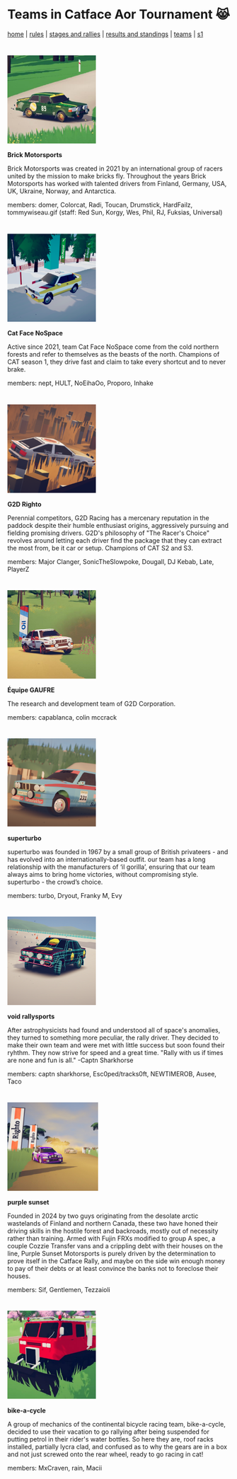 # Teams in Catface Aor Tournament 😹

[home](index.md) | [rules](rules.md) | [stages and rallies](stages.md) | [results and standings](results.md) | [teams](teams.md) | [s1](seasons/s1/s1_index.md)

#

<img src="https://raw.githubusercontent.com/xlsrln/cat/main/images/teams/brick.png" alt="drawing" style="height:200px"/>

**Brick Motorsports**

Brick Motorsports was created in 2021 by an international group of racers united by the mission to make bricks fly. Throughout the years Brick Motorsports has worked with talented drivers from Finland, Germany, USA, UK, Ukraine, Norway, and Antarctica.

members: domer, Colorcat, Radi, Toucan, Drumstick, HardFailz, tommywiseau.gif (staff: Red Sun, Korgy, Wes, Phil, RJ, Fuksias, Universal)

#

<img src="https://raw.githubusercontent.com/xlsrln/cat/main/images/teams/catface.png" alt="drawing" style="height:200px"/>

**Cat Face NoSpace**

Active since 2021, team Cat Face NoSpace come from the cold northern forests and refer to themselves as the beasts of the north. Champions of CAT season 1, they drive fast and claim to take every shortcut and to never brake. 

members: nept, HULT, NoEihaOo, Proporo, Inhake

#

<img src="https://raw.githubusercontent.com/xlsrln/cat/main/images/teams/g2d.png" alt="drawing" style="height:200px"/>

**G2D Righto**

Perennial competitors, G2D Racing has a mercenary reputation in the paddock despite their humble enthusiast origins, aggressively pursuing and fielding promising drivers. G2D's philosophy of "The Racer's Choice" revolves around letting each driver find the package that they can extract the most from, be it car or setup. Champions of CAT S2 and S3.

members: Major Clanger, SonicTheSlowpoke, Dougall, DJ Kebab, Late, PlayerZ

#

<img src="https://raw.githubusercontent.com/xlsrln/cat/main/images/teams/g2d2.png" alt="drawing" style="height:200px"/>

**Équipe GAUFRE**

The research and development team of G2D Corporation.

members: capablanca, colin mccrack

#

<img src="https://raw.githubusercontent.com/xlsrln/cat/main/images/teams/superturbo.png" alt="drawing" style="height:200px"/>

**superturbo**

superturbo was founded in 1967 by a small group of British privateers - and has evolved into an internationally-based outfit. our team has a long relationship with the manufacturers of ‘il gorilla’, ensuring that our team always aims to bring home victories, without compromising style. superturbo - the crowd’s choice.

members: turbo, Dryout, Franky M, Evy


#

<img src="https://raw.githubusercontent.com/xlsrln/cat/main/images/teams/void.png" alt="drawing" style="height:200px"/>

**void rallysports**

After astrophysicists had found and understood all of space's anomalies, they turned to something more peculiar, the rally driver. 
They decided to make their own team and were met with little success but soon found their ryhthm. 
They now strive for speed and a great time.
"Rally with us if times are none and fun is all." -Captn Sharkhorse

members: captn sharkhorse, Esc0ped/tracks0ft, NEWTIMEROB, Ausee, Taco

#

<img src="https://raw.githubusercontent.com/xlsrln/cat/main/images/teams/purp%20sunset.png" alt="drawing" style="height:200px"/>

**purple sunset**

Founded in 2024 by two guys originating from the desolate arctic wastelands of Finland and northern Canada, these two have honed their driving skills in the hostile forest and backroads, mostly out of necessity rather than training. Armed with Fujin FRXs modified to group A spec, a couple Cozzie Transfer vans and a crippling debt with their houses on the line, Purple Sunset Motorsports is purely driven by the determination to prove itself in the Catface Rally, and maybe on the side win enough money to pay of their debts or at least convince the banks not to foreclose their houses.

members: Sif, Gentlemen, Tezzaioli

#


<img src="https://raw.githubusercontent.com/xlsrln/cat/main/images/teams/noot.png" alt="drawing" style="height:200px"/>

**bike-a-cycle**

A group of mechanics of the continental bicycle racing team, bike-a-cycle, decided to use their vacation to go rallying after being suspended for putting petrol in their rider's water bottles. So here they are, roof racks installed, partially lycra clad, and confused as to why the gears are in a box and not just screwed onto the rear wheel, ready to go racing in cat!

members: MxCraven, rain, Macii




